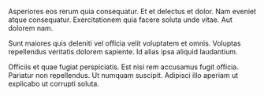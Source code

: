 Asperiores eos rerum quia consequatur. Et et delectus et dolor. Nam eveniet atque consequatur. Exercitationem quia facere soluta unde vitae. Aut dolorem nam.
 Sunt maiores quis deleniti vel officia velit voluptatem et omnis. Voluptas repellendus veritatis dolorem sapiente. Id alias ipsa aliquid laudantium.
 Officiis et quae fugiat perspiciatis. Est nisi rem accusamus fugit officia. Pariatur non repellendus. Ut numquam suscipit. Adipisci illo aperiam ut explicabo ut corrupti soluta.